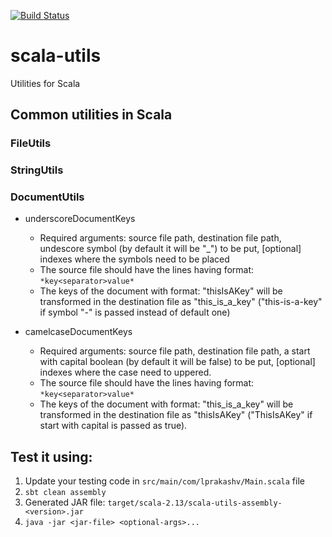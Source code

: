 [![Build Status](https://travis-ci.org/lprakashv/scala-utils.svg?branch=master&&style=flat-square)](https://travis-ci.org/lprakashv/scala-utils)

# scala-utils
Utilities for Scala

## Common utilities in Scala
### FileUtils

### StringUtils

### DocumentUtils
* underscoreDocumentKeys
  - Required arguments: source file path, destination file path, undescore symbol (by default it will be "_") to be put, [optional] indexes where the symbols need to be placed
  - The source file should have the lines having format: `*key<separator>value*`
  - The keys of the document with format: "thisIsAKey" will be transformed in the destination file as "this_is_a_key" ("this-is-a-key" if symbol "-" is passed instead of default one)

* camelcaseDocumentKeys
  - Required arguments: source file path, destination file path, a start with capital boolean (by default it will be false) to be put, [optional] indexes where the case need to uppered.
  - The source file should have the lines having format: `*key<separator>value*`
  - The keys of the document with format: "this_is_a_key" will be transformed in the destination file as "thisIsAKey" ("ThisIsAKey" if start with capital is passed as true).

## Test it using:
1. Update your testing code in `src/main/com/lprakashv/Main.scala` file
2. `sbt clean assembly`
3. Generated JAR file: `target/scala-2.13/scala-utils-assembly-<version>.jar`
4. `java -jar <jar-file> <optional-args>...`
